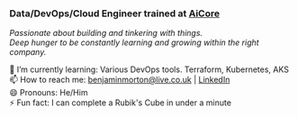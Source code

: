 ### Data/DevOps/Cloud Engineer trained at [AiCore](https://www.theaicore.com/) ###

*Passionate about building and tinkering with things.*<br>
*Deep hunger to be constantly learning and growing within the right company.*

🌱 I’m currently learning: Various DevOps tools. Terraform, Kubernetes, AKS<br>
📫 How to reach me: benjaminmorton@live.co.uk | [LinkedIn](https://www.linkedin.com/in/ben-morton-0a51b498/)<br>
😄 Pronouns: He/Him<br>
⚡ Fun fact: I can complete a Rubik's Cube in under a minute<br>
